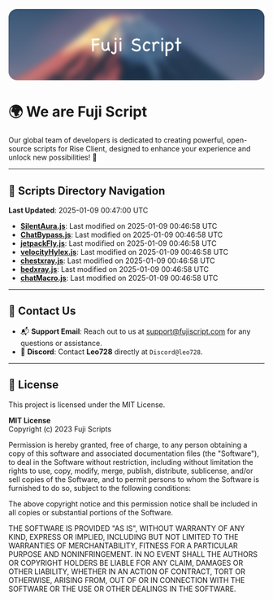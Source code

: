 ![Banner](.github/b.webp)

# 🌍 **We are Fuji Script**

Our global team of developers is dedicated to creating powerful, open-source scripts for Rise Client, designed to enhance your experience and unlock new possibilities! 🌟

---
<!-- SCRIPTS_NAVIGATION_START -->
## 📂 **Scripts Directory Navigation**

**Last Updated**: 2025-01-09 00:47:00 UTC

- **[SilentAura.js](scripts/SilentAura.js)**: Last modified on 2025-01-09 00:46:58 UTC
- **[ChatBypass.js](scripts/ChatBypass.js)**: Last modified on 2025-01-09 00:46:58 UTC
- **[jetpackFly.js](scripts/jetpackFly.js)**: Last modified on 2025-01-09 00:46:58 UTC
- **[velocityHylex.js](scripts/velocityHylex.js)**: Last modified on 2025-01-09 00:46:58 UTC
- **[chestxray.js](scripts/chestxray.js)**: Last modified on 2025-01-09 00:46:58 UTC
- **[bedxray.js](scripts/bedxray.js)**: Last modified on 2025-01-09 00:46:58 UTC
- **[chatMacro.js](scripts/chatMacro.js)**: Last modified on 2025-01-09 00:46:58 UTC

<!-- SCRIPTS_NAVIGATION_END -->

---

## 💬 **Contact Us**  
- 📬 **Support Email**: Reach out to us at [support@fujiscript.com](mailto:support@fujiscript.com) for any questions or assistance.  
- 💬 **Discord**: Contact **Leo728** directly at `Discord@leo728`.

---

## 📜 **License**

This project is licensed under the MIT License.  

**MIT License**  
Copyright (c) 2023 Fuji Scripts  

Permission is hereby granted, free of charge, to any person obtaining a copy of this software and associated documentation files (the "Software"), to deal in the Software without restriction, including without limitation the rights to use, copy, modify, merge, publish, distribute, sublicense, and/or sell copies of the Software, and to permit persons to whom the Software is furnished to do so, subject to the following conditions:  

The above copyright notice and this permission notice shall be included in all copies or substantial portions of the Software.  

THE SOFTWARE IS PROVIDED "AS IS", WITHOUT WARRANTY OF ANY KIND, EXPRESS OR IMPLIED, INCLUDING BUT NOT LIMITED TO THE WARRANTIES OF MERCHANTABILITY, FITNESS FOR A PARTICULAR PURPOSE AND NONINFRINGEMENT. IN NO EVENT SHALL THE AUTHORS OR COPYRIGHT HOLDERS BE LIABLE FOR ANY CLAIM, DAMAGES OR OTHER LIABILITY, WHETHER IN AN ACTION OF CONTRACT, TORT OR OTHERWISE, ARISING FROM, OUT OF OR IN CONNECTION WITH THE SOFTWARE OR THE USE OR OTHER DEALINGS IN THE SOFTWARE.  
